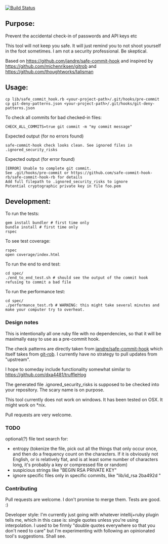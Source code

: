 [![Build Status](https://travis-ci.org/safe-commit-hook-rb/safe-commit-hook-rb.svg)](https://travis-ci.org/safe-commit-hook-rb/safe-commit-hook-rb)

Purpose:
--------

Prevent the accidental check-in of passwords and API keys etc

This tool will not keep you safe. It will just remind you to not shoot yourself in the foot sometimes. I am not a security professional. Be skeptical.

Based on https://github.com/jandre/safe-commit-hook and inspired by https://github.com/michenriksen/gitrob and https://github.com/thoughtworks/talisman


## Usage:

````
cp lib/safe_commit_hook.rb <your-project-path>/.git/hooks/pre-commit
cp git-deny-patterns.json <your-project-path>/.git/hooks/git-deny-patterns.json
````

To check all commits for bad checked-in files:
````
CHECK_ALL_COMMITS=true git commit -m "my commit message"
````

Expected output (for no errors found)

````
safe-commit-hook check looks clean. See ignored files in .ignored_security_risks
````

Expected output (for error found)

````
[ERROR] Unable to complete git commit.
See .git/hooks/pre-commit or https://github.com/safe-commit-hook-rb/safe-commit-hook-rb for details
Add full filepath to .ignored_security_risks to ignore
Potential cryptographic private key in file foo.pem
````

## Development:

To run the tests:

````
gem install bundler # first time only
bundle install # first time only
rspec
````

To see test coverage:
````
rspec
open coverage/index.html
````

To run the end to end test:

````
cd spec/
./end_to_end_test.sh # should see the output of the commit hook refusing to commit a bad file
````

To run the performance test:

````
cd spec/
./performance_test.rb # WARNING: this might take several minutes and make your computer try to overheat.
````



### Design notes

This is intentionally all one ruby file with no dependencies, so that it will be maximally easy to use as a pre-commit hook.

The check patterns are directly taken from [jandre/safe-commit-hook](https://github.com/jandre/safe-commit-hook) which itself takes from [git-rob](https://github.com/michenriksen/gitrob). I currently have no strategy to pull updates from "upstream".

I hope to someday include functionality somewhat similar to https://github.com/dxa4481/truffleHog

The generated file .ignored_security_risks is supposed to be checked into your repository. The scary name is on purpose.

This tool currently does not work on windows. It has been tested on OSX. It might work on *nix.

Pull requests are very welcome.

### TODO

optional(?) file text search for:

- entropy (tokenize the file, pick out all the things that only occur once, and then do a frequency count on the characters. If it is obviously not English, or is relatively flat, and is at least some number of characters long, it's probably a key or compressed file or random)
- suspicious strings like "BEGIN RSA PRIVATE KEY"
- ignore specific files only in specific commits, like "lib/id_rsa 2ba492d "

### Contributing

Pull requests are welcome. I don't promise to merge them. Tests are good. :)

Developer style: I'm currently just going with whatever intellij+ruby plugin tells me, which in this case is: single quotes unless you're using interpolation. I used to be firmly "double quotes everywhere so that you don't need to care" but I'm experimenting with following an opinionated tool's suggestions. Shall see.

